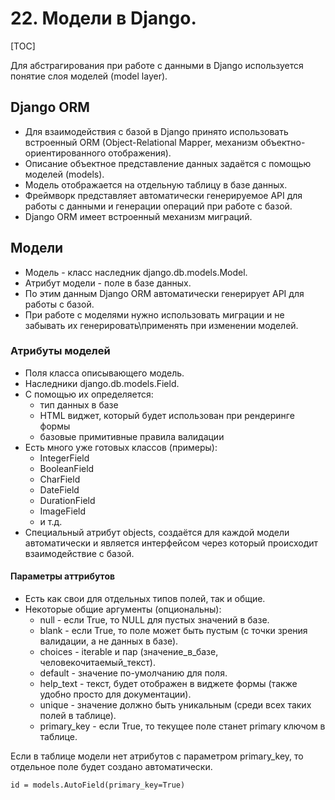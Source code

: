 # 22. Модели в Django.

[TOC]

Для абстрагирования при работе с данными в Django используется понятие слоя моделей (model layer).

## Django ORM

* Для взаимодействия с базой в Django принято использовать встроенный ORM (Object-Relational Mapper, механизм объектно-ориентированного отображения).
* Описание объектное представление данных задаётся с помощью моделей (models).
* Модель отображается на отдельную таблицу в базе данных.
* Фреймворк представляет автоматически генерируемое API для работы с данными и генерации операций при работе с базой.
* Django ORM имеет встроенный механизм миграций.

## Модели

* Модель - класс наследник django.db.models.Model.
* Атрибут модели - поле в базе данных.
* По этим данным Django ORM автоматически генерирует API для работы с базой.
* При работе с моделями нужно использовать миграции и не забывать их генерировать\применять при изменении моделей.

### Атрибуты моделей

* Поля класса описывающего модель.
* Наследники django.db.models.Field.
* С помощью их определяется:
    * тип данных в базе
    * HTML виджет, который будет использован при рендеринге формы
    * базовые примитивные правила валидации
* Есть много уже готовых классов (примеры):
    * IntegerField
    * BooleanField
    * CharField
    * DateField
    * DurationField
    * ImageField
    * и т.д.
* Специальный атрибут objects, создаётся для каждой модели автоматически и является интерфейсом через который происходит взаимодействие с базой.

#### Параметры аттрибутов

* Есть как свои для отдельных типов полей, так и общие.
* Некоторые общие аргументы (опциональны):
    * null - если True, то NULL для пустых значений в базе.
    * blank - если True, то поле может быть пустым (с точки зрения валидации, а не данных в базе).
    * choices - iterable и пар (значение_в_базе, человекочитаемый_текст).
    * default - значение по-умолчанию для поля.
    * help_text - текст, будет отображен в виджете формы (также удобно просто для документации).
    * unique - значение должно быть уникальным (среди всех таких полей в таблице).
    * primary_key - если True, то текущее поле станет primary ключом в таблице.

Если в таблице модели нет атрибутов с параметром primary_key, то отдельное поле будет создано автоматически.

```
id = models.AutoField(primary_key=True)
```


